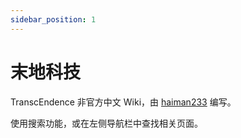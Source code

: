 ```yaml
---
sidebar_position: 1
---
```


# 末地科技

TranscEndence 非官方中文 Wiki，由 [haiman233](https://github.com/haiman233) 编写。

使用搜索功能，或在左侧导航栏中查找相关页面。

